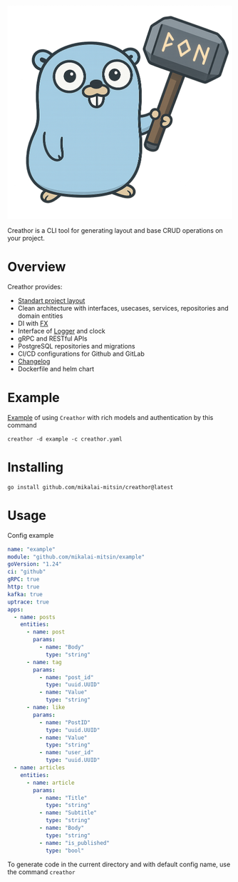 ![Repo Icon](assets/icon.png)

Creathor is a CLI tool for generating layout and base CRUD operations on your project.

# Overview

Creathor provides:

* [Standart project layout](https://github.com/golang-standards/project-layout)
* Clean architecture with interfaces, usecases, services, repositories and domain entities
* DI with [FX](https://github.com/uber-go/fx)
* Interface of [Logger](https://github.com/uber-go/zap) and clock
* gRPC and RESTful APIs
* PostgreSQL repositories and migrations
* CI/CD configurations for Github and GitLab
* [Changelog](https://keepachangelog.com/en/1.0.0/)
* Dockerfile and helm chart

# Example

[Example](/example) of using `Creathor` with rich models and authentication by this command

```shell
creathor -d example -c creathor.yaml
```

# Installing

```
go install github.com/mikalai-mitsin/creathor@latest
```

# Usage

Config example

```yaml
name: "example"
module: "github.com/mikalai-mitsin/example"
goVersion: "1.24"
ci: "github"
gRPC: true
http: true
kafka: true
uptrace: true
apps:
  - name: posts
    entities:
      - name: post
        params:
          - name: "Body"
            type: "string"
      - name: tag
        params:
          - name: "post_id"
            type: "uuid.UUID"
          - name: "Value"
            type: "string"
      - name: like
        params:
          - name: "PostID"
            type: "uuid.UUID"
          - name: "Value"
            type: "string"
          - name: "user_id"
            type: "uuid.UUID"
  - name: articles
    entities:
      - name: article
        params:
          - name: "Title"
            type: "string"
          - name: "Subtitle"
            type: "string"
          - name: "Body"
            type: "string"
          - name: "is_published"
            type: "bool"
```

To generate code in the current directory and with default config name, use the command `creathor`